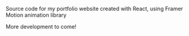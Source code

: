 Source code for my portfolio website created with React, using Framer Motion animation library

More development to come!
